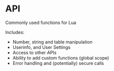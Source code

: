 # API
Commonly used functions for Lua


Includes:
- Number, string and table manipulation
- Userinfo, and User Settings
- Access to other APIs
- Ability to add custom functions (global scope)
- Error handling and (potentially) secure calls
